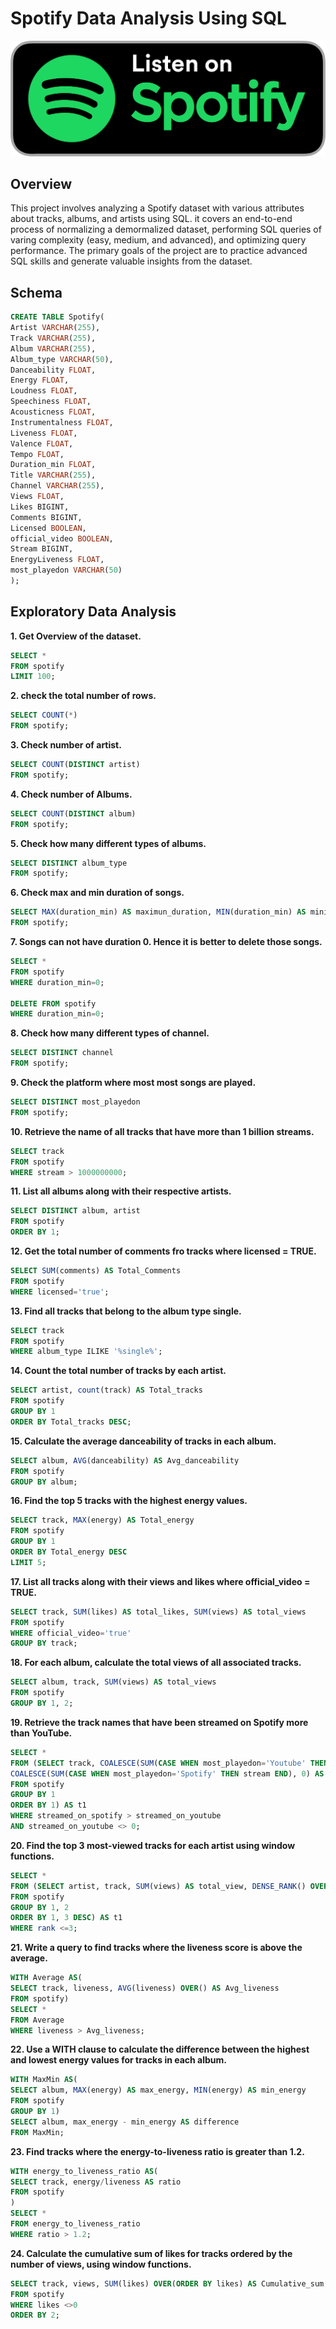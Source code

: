 # Spotify Data Analysis Using SQL
![Spotify](https://github.com/Navn33t2k1/Spotify/blob/main/image.png)

## Overview
This project involves analyzing a Spotify dataset with various attributes about tracks, albums, and artists using SQL. it covers an end-to-end process of normalizing a demormalized dataset, performing SQL queries of varing complexity (easy, medium, and advanced), and optimizing query performance. The primary goals of the project are to practice advanced SQL skills and generate valuable insights from the dataset.

## Schema
```sql
CREATE TABLE Spotify(
Artist VARCHAR(255),
Track VARCHAR(255),
Album VARCHAR(255),
Album_type VARCHAR(50),
Danceability FLOAT,
Energy FLOAT,
Loudness FLOAT,
Speechiness	FLOAT,
Acousticness FLOAT,
Instrumentalness FLOAT,
Liveness FLOAT,
Valence	FLOAT,
Tempo FLOAT,
Duration_min FLOAT,
Title VARCHAR(255),
Channel VARCHAR(255),
Views FLOAT,
Likes BIGINT,
Comments BIGINT,
Licensed BOOLEAN,
official_video BOOLEAN,
Stream BIGINT,
EnergyLiveness FLOAT,
most_playedon VARCHAR(50)
);

```
## Exploratory Data Analysis
**1. Get Overview of the dataset.**
```sql
SELECT *
FROM spotify
LIMIT 100;
```
**2. check the total number of rows.**

```sql
SELECT COUNT(*)
FROM spotify;
```

**3. Check number of artist.**
```sql
SELECT COUNT(DISTINCT artist)
FROM spotify;
```

**4. Check number of Albums.**
```sql
SELECT COUNT(DISTINCT album)
FROM spotify;
```

**5. Check how many different types of albums.**
```sql
SELECT DISTINCT album_type
FROM spotify;
```

**6. Check max and min duration of songs.**
```sql
SELECT MAX(duration_min) AS maximun_duration, MIN(duration_min) AS minimum_duration
FROM spotify;
```

**7. Songs can not have duration 0. Hence it is better to delete those songs.**
```sql
SELECT *
FROM spotify
WHERE duration_min=0;

DELETE FROM spotify
WHERE duration_min=0;
```

**8. Check how many different types of channel.**
```sql
SELECT DISTINCT channel
FROM spotify;
```

**9. Check the platform where most most songs are played.**
```sql
SELECT DISTINCT most_playedon
FROM spotify;
```

**10. Retrieve the name of all tracks that have more than 1 billion streams.**
```sql
SELECT track
FROM spotify
WHERE stream > 1000000000;
```

**11. List all albums along with their respective artists.**
```sql
SELECT DISTINCT album, artist
FROM spotify
ORDER BY 1;
```

**12. Get the  total number of comments fro tracks where licensed = TRUE.**
```sql
SELECT SUM(comments) AS Total_Comments
FROM spotify
WHERE licensed='true';
```

**13. Find all tracks that belong to the album type single.**
```sql
SELECT track
FROM spotify
WHERE album_type ILIKE '%single%';
```

**14. Count the total number of tracks by each artist.**
```sql
SELECT artist, count(track) AS Total_tracks
FROM spotify
GROUP BY 1
ORDER BY Total_tracks DESC;
```

**15. Calculate the average danceability of tracks in each album.**
```sql
SELECT album, AVG(danceability) AS Avg_danceability
FROM spotify
GROUP BY album;
```

**16. Find the top 5 tracks with the highest energy values.**
```sql
SELECT track, MAX(energy) AS Total_energy
FROM spotify
GROUP BY 1
ORDER BY Total_energy DESC
LIMIT 5;
```

**17. List all tracks along with their views and likes where official_video = TRUE.**
```sql
SELECT track, SUM(likes) AS total_likes, SUM(views) AS total_views
FROM spotify
WHERE official_video='true'
GROUP BY track;
```

**18. For each album, calculate the total views of all associated tracks.**
```sql
SELECT album, track, SUM(views) AS total_views
FROM spotify
GROUP BY 1, 2;
```

**19. Retrieve the track names that have been streamed on Spotify more than YouTube.**
```sql
SELECT *
FROM (SELECT track, COALESCE(SUM(CASE WHEN most_playedon='Youtube' THEN stream END), 0) AS streamed_on_youtube,
COALESCE(SUM(CASE WHEN most_playedon='Spotify' THEN stream END), 0) AS streamed_on_spotify
FROM spotify
GROUP BY 1
ORDER BY 1) AS t1
WHERE streamed_on_spotify > streamed_on_youtube
AND streamed_on_youtube <> 0;
```

**20. Find the top 3 most-viewed tracks for each artist using window functions.**
```sql
SELECT *
FROM (SELECT artist, track, SUM(views) AS total_view, DENSE_RANK() OVER(PARTITION BY artist ORDER BY SUM(views) DESC) AS rank
FROM spotify
GROUP BY 1, 2
ORDER BY 1, 3 DESC) AS t1
WHERE rank <=3;
```

**21. Write a query to find tracks where the liveness score is above the average.**
```sql
WITH Average AS(
SELECT track, liveness, AVG(liveness) OVER() AS Avg_liveness
FROM spotify)
SELECT *
FROM Average
WHERE liveness > Avg_liveness;
```

**22. Use a WITH clause to calculate the difference between the highest and lowest energy values for tracks in each album.**
```sql
WITH MaxMin AS(
SELECT album, MAX(energy) AS max_energy, MIN(energy) AS min_energy
FROM spotify
GROUP BY 1)
SELECT album, max_energy - min_energy AS difference
FROM MaxMin;
```

**23. Find tracks where the energy-to-liveness ratio is greater than 1.2.**
```sql
WITH energy_to_liveness_ratio AS(
SELECT track, energy/liveness AS ratio
FROM spotify
)
SELECT *
FROM energy_to_liveness_ratio
WHERE ratio > 1.2;
```

**24. Calculate the cumulative sum of likes for tracks ordered by the number of views, using window functions.**
```sql
SELECT track, views, SUM(likes) OVER(ORDER BY likes) AS Cumulative_sum
FROM spotify
WHERE likes <>0
ORDER BY 2;
```


